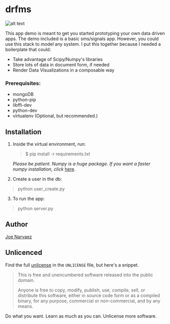# drfms
![alt text](http://i.imgur.com/AaF9Odh.png "banner")


This app demo is meant to get you started prototyping your own data driven apps. The demo included is a basic sms/signals app. However, you could use this stack to model any system. I put this together because I needed a boilerplate that could:
 - Take advantage of Scipy/Numpy's libraries
 - Store lots of data in document form, if needed
 - Render Data Visualizations in a composable way



### Prerequisites:
- mongoDB
- python-pip
- libffi-dev
- python-dev
- virtualenv (Optional, but recommended.)

## Installation
1. Inside the virtual environment, run:
    > $ pip install -r requirements.txt

    *Please be patient. Numpy is a huge package. If you want a faster numpy installation, click* [here][np-link].

2. Create a user in the db:
  > python user_create.py

3. To run the app:

  > python server.py



## Author

[Joe Narvaez][author-linkedin]

## Unlicenced

Find the full [unlicense][] in the `UNLICENSE` file, but here's a snippet.

>This is free and unencumbered software released into the public domain.
>
>Anyone is free to copy, modify, publish, use, compile, sell, or distribute this software, either in source code form or as a compiled binary, for any purpose, commercial or non-commercial, and by any means.

Do what you want. Learn as much as you can. Unlicense more software.

[unlicense]: http://unlicense.org/
[author-linkedin]: https://www.linkedin.com/in/joenarvaez
[np-link]: http://timstaley.co.uk/posts/how-to-pip-install-numpy-in-two-seconds-flat/
